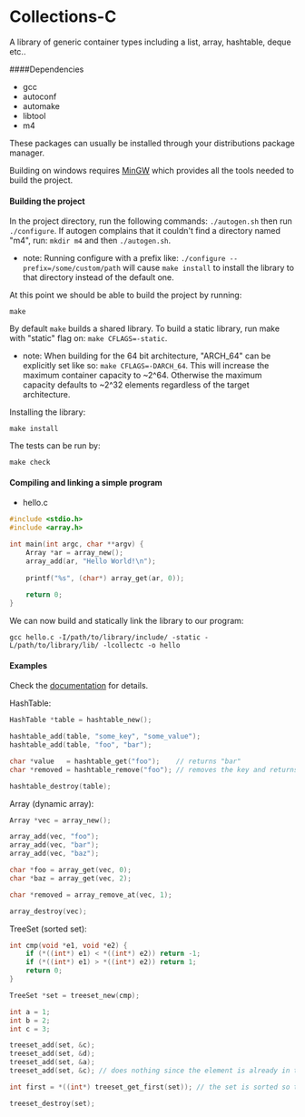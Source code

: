Collections-C
=============

A library of generic container types including a list, array, hashtable, deque etc..

####Dependencies
- gcc
- autoconf
- automake
- libtool
- m4

These packages can usually be installed through your distributions package manager.

Building on windows requires [MinGW](http://mingw.org) which provides all the tools needed to build the project.

#### Building the project
In the project directory, run the following commands: `./autogen.sh` then run `./configure`. If autogen complains that it couldn't find a directory named "m4", run: `mkdir m4` and then `./autogen.sh`.

- note: Running configure with a prefix like: `./configure --prefix=/some/custom/path` will cause `make install` to install the library to that directory instead of the default one.

At this point we should be able to build the project by running:
```
make
```
By default `make` builds a shared library. To build a static library, run make with "static" flag on: `make CFLAGS=-static`.  
- note: When building for the 64 bit architecture, "ARCH_64" can be explicitly set like so: `make CFLAGS=-DARCH_64`. This will increase the maximum container capacity to ~2^64. Otherwise the maximum capacity defaults to ~2^32 elements regardless of the target architecture.

Installing the library:
```
make install
```

The tests can be run by:
```
make check
```
#### Compiling and linking a simple program
- hello.c
```c
#include <stdio.h>
#include <array.h>

int main(int argc, char **argv) {
    Array *ar = array_new();
    array_add(ar, "Hello World!\n");
    
    printf("%s", (char*) array_get(ar, 0));
    
    return 0;
}
```
We can now build and statically link the library to our program:
```
gcc hello.c -I/path/to/library/include/ -static -L/path/to/library/lib/ -lcollectc -o hello
```

#### Examples
Check the [documentation](https://srdja.github.io/Collections-C/) for details.

HashTable:
```c
HashTable *table = hashtable_new();

hashtable_add(table, "some_key", "some_value");
hashtable_add(table, "foo", "bar");

char *value   = hashtable_get("foo");    // returns "bar"
char *removed = hashtable_remove("foo"); // removes the key and returns the value

hashtable_destroy(table);
```
Array (dynamic array):
```c
Array *vec = array_new();

array_add(vec, "foo");
array_add(vec, "bar");
array_add(vec, "baz");

char *foo = array_get(vec, 0);
char *baz = array_get(vec, 2);

char *removed = array_remove_at(vec, 1);

array_destroy(vec);
```
TreeSet (sorted set):
```c
int cmp(void *e1, void *e2) {
    if (*((int*) e1) < *((int*) e2)) return -1;
    if (*((int*) e1) > *((int*) e2)) return 1;
    return 0;
}

TreeSet *set = treeset_new(cmp);

int a = 1;
int b = 2;
int c = 3;

treeset_add(set, &c);
treeset_add(set, &d);
treeset_add(set, &a);
treeset_add(set, &c); // does nothing since the element is already in the set

int first = *((int*) treeset_get_first(set)); // the set is sorted so this returns a

treeset_destroy(set);
```
